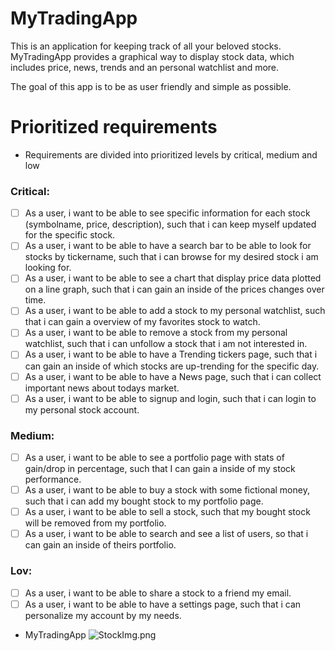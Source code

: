 # MyTradingApp
This is an application for keeping track of all your beloved stocks. 
MyTradingApp provides a graphical way to display stock data, which includes price, news, trends and an personal watchlist and more.

The goal of this app is to be as user friendly and simple as possible. 

# Prioritized requirements

- Requirements are divided into prioritized levels by critical, medium and low

### Critical:
- [ ] As a user, i want to be able to see specific information for each stock (symbolname, price, description), such that i can keep myself updated for the specific stock.
- [ ] As a user, i want to be able to have a search bar to be able to look for stocks by tickername, such that i can browse for my desired stock i am looking for. 
- [ ] As a user, i want to be able to see a chart that display price data plotted on a line graph, such that i can gain an inside of the prices changes over time.
- [ ] As a user, i want to be able to add a stock to my personal watchlist, such that i can gain a overview of my favorites stock to watch.
- [ ] As a user, i want to be able to remove a stock from my personal watchlist, such that i can unfollow a stock that i am not interested in. 
- [ ] As a user, i want to be able to have a Trending tickers page, such that i can gain an inside of which stocks are up-trending for the specific day. 
- [ ] As a user, i want to be able to have a News page, such that i can collect important news about todays market. 
- [ ] As a user, i want to be able to signup and login, such that i can login to my personal stock account.  

### Medium:
- [ ] As a user, i want to be able to see a portfolio page with stats of gain/drop in percentage, such that I can gain a inside of my stock performance. 
- [ ] As a user, i want to be able to buy a stock with some fictional money, such that i can add my bought stock to my portfolio page. 
- [ ] As a user, i want to be able to sell a stock, such that my bought stock will be removed from my portfolio. 
- [ ] As a user, i want to be able to search and see a list of users, so that i can gain an inside of theirs portfolio.  

### Lov:
- [ ] As a user, i want to be able to share a stock to a friend my email. 
- [ ] As a user, i want to be able to have a settings page, such that i can personalize my account by my needs.

- MyTradingApp
![StockImg.png](StockImg.png)
